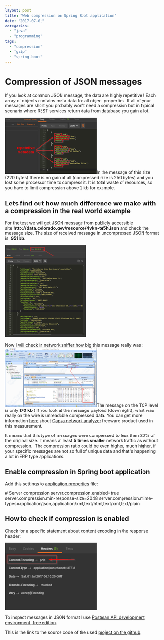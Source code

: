 ```yaml
---
layout: post
title: "Web compression on Spring Boot application"
date: "2017-07-01"
categories: 
  - "java"
  - "programming"
tags: 
  - "compression"
  - "gzip"
  - "spring-boot"
---
```


# Compression of JSON messages

If you look at common JSON message, the data are highly repetitive ! Each array of objects contains meta data for all object properties. If all of your messages are short you probably won't need a compression but in typical scenario where REST services return data from database you gain a lot.

[![](images/2017-07-01-07_48_44-Postman-300x183.png)](http://bisaga.com/blog/wp-content/uploads/2017/07/2017-07-01-07_48_44-Postman.png)In the message of this size (220 bytes) there is no gain at all (compressed size is 250 bytes) and you lost some processor time to compress it. It is total waste of resources, so you have to limit compression above 2 kb for example.

## Lets find out how much difference we make with a compression in the real world example

For the test we will get JSON message from publicly accessible site **http://data.colorado.gov/resource/4ykn-tg5h.json** and check the message size. The size of received message in uncompressed JSON format is  **951 kb**.

[![](images/2017-07-01-21_19_44-Windows-Shell-Experience-Host-266x300.png)](http://bisaga.com/blog/wp-content/uploads/2017/07/2017-07-01-21_19_44-Windows-Shell-Experience-Host.png)

Now I will check in network sniffer how big this message really was : [![](images/2017-07-01-21_15_28-Windows-Shell-Experience-Host-300x193.png)](http://bisaga.com/blog/wp-content/uploads/2017/07/2017-07-01-21_15_28-Windows-Shell-Experience-Host.png)The message on the TCP level is only **170 kb** ! If you look at the message payload (down right), what was really on the wire is unreadable compressed data. You can get more information [here](http://www.colasoft.com/capsa-free/) about [Capsa network analyzer](http://www.colasoft.com/knowledge-base/step-by-step) freeware product used in this measurement.

It means that this type of messages were compressed to less then 20% of the original size. It means at least **5 times smaller** network traffic as without compression.  The compression ratio could be even higher, much higher, if your specific messages are not so full of unique data and that's happening a lot in ERP type applications.

## Enable compression in Spring boot application

Add this settings to [application.properties](https://github.com/bisaga/SpringBootMyApp/blob/master/src/main/resources/application.properties) file:

\# Server compression
server.compression.enabled=true
server.compression.min-response-size=2048
server.compression.mime-types=application/json,application/xml,text/html,text/xml,text/plain

## How to check if compression is enabled

Check for a specific statement about content encoding in the response header :

[![](images/2017-07-01-08_18_30-Postman-300x218.png)](http://bisaga.com/blog/wp-content/uploads/2017/07/2017-07-01-08_18_30-Postman.png)

To inspect messages in JSON format I use [Postman API development environment, free edition](https://www.getpostman.com/postman).

This is the link to the source code of the used [project on the github](https://github.com/bisaga/SpringBootMyApp).
